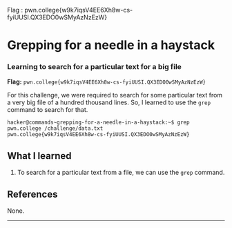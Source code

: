 Flag : pwn.college{w9k7iqsV4EE6Xh8w-cs-fyiUUSI.QX3EDO0wSMyAzNzEzW}
# Grepping for a needle in a haystack

### Learning to search for a particular text for a big file

**Flag:** `pwn.college{w9k7iqsV4EE6Xh8w-cs-fyiUUSI.QX3EDO0wSMyAzNzEzW}`

For this challenge, we were required to search for some particular text from a very big file of a hundred thousand lines.
So, I learned to use the `grep` command to search for that.
 
```
hacker@commands~grepping-for-a-needle-in-a-haystack:~$ grep pwn.college /challenge/data.txt
pwn.college{w9k7iqsV4EE6Xh8w-cs-fyiUUSI.QX3EDO0wSMyAzNzEzW}
```

## What I learned

1. To search for a particular text from a file, we can use the `grep` command.

## References

None.

---
